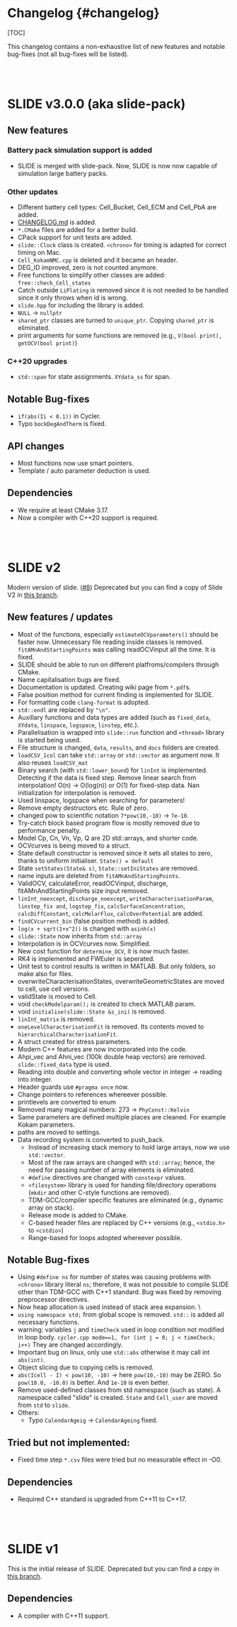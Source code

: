 # Changelog {#changelog}

[TOC]

This changelog contains a non-exhaustive list of new features and notable bug-fixes (not all bug-fixes will be listed). 

<br/><br/>
# SLIDE v3.0.0 (aka slide-pack)

## New features


### Battery pack simulation support is added
* SLIDE is merged with slide-pack. Now, SLIDE is now now capable of simulation large battery packs.

### Other updates
* Different battery cell types: Cell_Bucket, Cell_ECM and Cell_PbA are added. 
* [CHANGELOG.md](https://github.com/davidhowey/SLIDE/blob/master/CHANGELOG.md) is added. 
* `*.CMake` files are added for a better build. 
* CPack support for unit tests are added. 
* `slide::Clock` class is created. `<chrono>` for timing is adapted for correct timing on Mac. 
* `Cell_KokamNMC.cpp` is deleted and it became an header. 
* DEG_ID improved, zero is not counted anymore.
* Free functions to simplify other classes are added: `free::check_Cell_states`
* Catch outside `LiPlating` is removed since it is not needed to be handled since it only throws when id is wrong. 
* `slide.hpp` for including the library is added. 
* `NULL` -> `nullptr`
* `shared_ptr` classes are turned to `unique_ptr`. Copying `shared_ptr` is eliminated. 
* print arguments for some functions are removed (e.g., `V(bool print), getOCV(bool print)`)


### C++20 upgrades
* `std::span` for state assignments. `XYdata_ss` for span. 


## Notable Bug-fixes
* `if(abs(Ii < 0.1))` in Cycler. 
* Typo `bockDegAndTherm` is fixed. 

## API changes
* Most functions now use smart pointers. 
* Template / auto parameter deduction is used. 

## Dependencies
  * We require at least CMake 3.17.
  * Now a compiler with C++20 support is required. 

<br/><br/>
# SLIDE v2

Modern version of slide. ([\#8](https://github.com/davidhowey/SLIDE/pull/8)) Deprecated but you can find a copy of Slide V2 in [this branch](https://github.com/davidhowey/SLIDE/tree/SLIDE_v2).

## New features / updates
- Most of the functions, especially `estimateOCVparameters()` should be faster now. Unnecessary file reading inside classes is removed. `fitAMnAndStartingPoints` was calling readOCVinput all the time. It is fixed. 
- SLIDE should be able to run on different platfroms/compilers through CMake.
- Name capitalisation bugs are fixed. 
- Documentation is updated. Creating wiki page from `*.pdf`s. 
- False position method for current finding is implemented for SLIDE. 
- For formatting code `clang-format` is adopted. 
- `std::endl` are replaced by `"\n"`. 
- Auxillary functions and data types are added (such as `fixed_data`, `XYdata`, `linspace`, `logspace`, `linstep`, etc.).
- Parallelisation is wrapped into `slide::run` function and `<thread>` library is started being used. 
- File structure is changed, `data`, `results`, and `docs` folders are created. 
- `loadCSV_1col` can take `std::array` or `std::vector` as argument now. It also reuses `loadCSV_mat`
- Binary search (with `std::lower_bound`) for `linInt` is implemented. Detecting if the data is fixed step. Remove linear search from interpolation! O(n) -> O(log(n)) or O(1) for fixed-step data. Nan initialization for interpolation is removed. 
- Used linspace, logspace when searching for parameters! 
- Remove empty destructors etc. Rule of zero. 
- changed pow to scientific notation  `7*pow(10,-10)` ->  `7e-10`. 
- Try-catch block based program flow is mostly removed due to performance penalty. 
- Model Cp, Cn, Vn, Vp, Q are 2D std::arrays, and shorter code. 
- OCVcurves is being moved to a struct. 
- State default constructor is removed since it sets all states to zero, thanks to uniform initialiser. `State() = default`
- State `setStates(State& s)`, `State::setIniStates` are removed. 
- name inputs are deleted from `fitAMnAndStartingPoints`.
- ValidOCV, calculateError, readOCVinput, discharge, fitAMnAndStartingPoints size input removed. 
- `linInt_noexcept`, `discharge_noexcept`, `writeCharacterisationParam`,  `linstep_fix and`, `logstep_fix`, `calcSurfaceConcentration`, `calcDiffConstant`, `calcMolarFlux`, `calcOverPotential` are added. 
- `findCVcurrent_bin` (false position method) is added. 
- `log(x + sqrt(1+x^2))` is changed with `asinh(x)`
- `slide::State` now inherits from `std::array`
- Interpolation is in OCVcurves now. Simplified.  
- New cost function for `determine_OCV`, it is now much faster. 
- RK4 is implemented and FWEuler is seperated. 
- Unit test to control results is written in MATLAB. But only folders, so make also for files. 
- overwriteCharacterisationStates, overwriteGeometricStates are moved to cell, use cell versions. 
- validState is moved to Cell. 
- void `checkModelparam();` is created to check MATLAB param. 
- void `initialise(slide::State &s_ini)` is removed.
- `linInt_matrix` is removed. 
- `oneLevelCharacterisationFit` is removed. Its contents moved to `hierarchicalCharacterisationFit`. 
- A struct created for stress parameters.
- Modern C++ features are now incorporated into the code. 
- Ahpi_vec and Ahni_vec (100k double heap vectors) are removed. `slide::fixed_data` type is used. 
- Reading into double and converting whole vector in integer -> reading into integer.
- Header guards use `#pragma once` now. 
- Change pointers to references whereever possible. 
- printlevels are converted to enum
- Removed many magical numbers:  273 -> `PhyConst::Kelvin`
- Same parameters are defined multiple places are cleaned. For example Kokam parameters.
- paths are moved to settings.
- Data recording system is converted to push_back.
  - Instead of increasing stack memory to hold large arrays, now we use `std::vector`. 
  - Most of the raw arrays are changed with `std::array`; hence, the need for passing number of array elements is eliminated. 
  - `#define` directives are changed with `constexpr` values.
  - `<filesystem>` library is used for handing file/directory operations (`mkdir` and other C-style functions are removed). 
  - TDM-GCC/compiler specific features are eliminated (e.g., dynamic array on stack). 
  - Release mode is added to CMake. 
  - C-based header files are replaced by C++ versions (e.g., `<stdio.h>` to `<cstdio>`)
  - Range-based for loops adopted whereever possible. 

## Notable Bug-fixes
- Using `#define ns` for number of states was causing problems with `<chrono>` library literal `ns`; therefore, it was not possible to compile SLIDE other than TDM-GCC with C++1 standard. Bug was fixed by removing preprocessor directives.  
- Now heap allocation is used instead of stack area expansion. \
- `using namespace std;` from global scope is removed. `std::` is added all necessary functions. 
- warning: variables `j` and `timeCheck` used in loop condition not modified in loop body. `cycler.cpp mode==1, for (int j = 0; j < timeCheck; i++)` They are changed accordingly. 
- Important bug on linux, only use `std::abs` otherwise it may call int `abs(int)`.
- Object slicing due to copying cells is removed. 
- `abs(Icell - I) < pow(10, -10)` -> here `pow(10,-10)` may be ZERO. So `pow(10.0, -10.0)` is better. And `1e-10` is even better. 
- Remove used-defined classes from std namespace (such as state). A namespace called "slide" is created. `State` and `Cell_user` are moved from `std` to `slide`. 
- Others:
  - Typo `CalendarAgeig` -> `CalendarAgeing` fixed. 

## Tried but not implemented: 
- Fixed time step `*.csv` files were tried but no measurable effect in -O0.


## Dependencies
  * Required C++ standard is upgraded from C++11 to C++17. 

<br/><br/>
# SLIDE v1

This is the initial release of SLIDE. Deprecated but you can find a copy in [this branch](https://github.com/davidhowey/SLIDE/tree/SLIDE_v1).

## Dependencies
  * A compiler with C++11 support. 